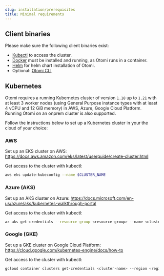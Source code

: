 ```yaml
---
slug: installation/prerequisites
title: Minimal requirements
---
```


## Client binaries

Please make sure the following client binaries exist:

- [Kubectl](https://kubernetes.io/docs/tasks/tools/#kubectl) to access the cluster.
- [Docker](https://www.docker.com/) must be installed and running, as Otomi runs in a container.
- [Helm](https://helm.sh/docs/intro/install/) for helm chart installation of Otomi.
- Optional: [Otomi CLI](/docs/cli/)

## Kubernetes

Otomi requires a running Kubernetes cluster of version `1.18` up to `1.21` with at least 3 worker nodes (using General Purpose instance types with at least 4 vCPU and 12 GiB memory) in AWS, Azure, Google Cloud Platform. Running Otomi on an onprem cluster is also supported.

Follow the instructions below to set up a Kubernetes cluster in your the cloud of your choice:

### AWS

Set up an EKS cluster on AWS: https://docs.aws.amazon.com/eks/latest/userguide/create-cluster.html

Get access to the cluster with kubectl:

```bash
aws eks update-kubeconfig --name $CLUSTER_NAME
```

### Azure (AKS)

Set up an AKS cluster on Azure: https://docs.microsoft.com/en-us/azure/aks/kubernetes-walkthrough-portal

Get access to the cluster with kubectl:

```bash
az aks get-credentials --resource-group <resource-group> --name <cluster-name> --admin
```

### Google (GKE)

Set up a GKE cluster on Google Cloud Platform: https://cloud.google.com/kubernetes-engine/docs/how-to

Get access to the cluster with kubectl:

```bash
gcloud container clusters get-credentials <cluster-name> --region <region> --project <project>
```

